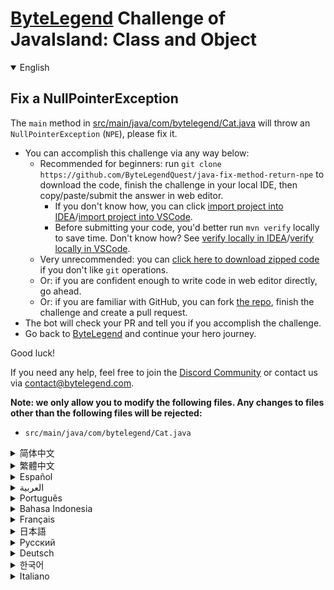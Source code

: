 # [ByteLegend](https://bytelegend.com) Challenge of JavaIsland: Class and Object

<details open='true'>
<summary>English</summary>

## Fix a NullPointerException

The `main` method in [src/main/java/com/bytelegend/Cat.java](https://github.com/ByteLegendQuest/java-fix-method-return-npe/blob/main/src/main/java/com/bytelegend/Cat.java) will throw an `NullPointerException` (`NPE`), please fix it.

- You can accomplish this challenge via any way below:
  - Recommended for beginners: run `git clone https://github.com/ByteLegendQuest/java-fix-method-return-npe` to download the code,
    finish the challenge in your local IDE, then copy/paste/submit the answer in web editor.
    - If you don't know how, you can click [import project into IDEA](https://github.com/ByteLegendQuest/java-fix-method-return-npe/blob/main/docs/en/clone-and-import.md)/[import project into VSCode](https://github.com/ByteLegendQuest/java-fix-method-return-npe/blob/main/docs/en/clone-and-import-vscode.md).
    - Before submitting your code, you'd better run `mvn verify` locally to save time. Don't know how? See [verify locally in IDEA](https://github.com/ByteLegendQuest/java-fix-method-return-npe/blob/main/docs/en/run-mvn-verify-idea.md)/[verify locally in VSCode](https://github.com/ByteLegendQuest/java-fix-method-return-npe/blob/main/docs/en/run-mvn-verify-vscode.md).
  - Very unrecommended: you can [click here to download zipped code](https://codeload.github.com/ByteLegendQuest/java-fix-method-return-npe/zip/refs/heads/main) if you don't like `git` operations.
  - Or: if you are confident enough to write code in web editor directly, go ahead.
  - Or: if you are familiar with GitHub, you can fork [the repo](https://github.com/ByteLegendQuest/java-fix-method-return-npe), finish the challenge and create a pull request.
- The bot will check your PR and tell you if you accomplish the challenge.
- Go back to [ByteLegend](https://bytelegend.com) and continue your hero journey.

Good luck!

If you need any help, feel free to join the [Discord Community](https://discord.gg/35RreUUGWt) or contact us via [contact@bytelegend.com](mailto:contact@bytelegend.com).

**Note: we only allow you to modify the following files.
Any changes to files other than the following files will be rejected:**

- `src/main/java/com/bytelegend/Cat.java`

</details>

<details>
<summary>简体中文</summary>

## 修复一个<ruby>空指针异常<rt>NullPointerException</rt></ruby>

调用[src/main/java/com/bytelegend/Cat.java](https://github.com/ByteLegendQuest/java-fix-method-return-npe/blob/main/src/main/java/com/bytelegend/Cat.java)的`main`方法会抛出一个空指针异常（NullPointerException，简称NPE），请修复之。

- 你可以使用以下任意一种方法完成挑战：
  - 初学者推荐：运行`git clone https://git.bytelegend.com/ByteLegendQuest/java-fix-method-return-npe`将代码下载到本地，在本地使用IDE调试完成后复制到网页编辑器里提交。
    - 如果你不知道怎么做，可以点击[导入IDEA](https://github.com/ByteLegendQuest/java-fix-method-return-npe/blob/main/docs/zh_hans/clone-and-import.md)/[导入VSCode](https://github.com/ByteLegendQuest/java-fix-method-return-npe/blob/main/docs/zh_hans/clone-and-import-vscode.md)。
    - 在提交之前，你最好先在本地运行`mvn verify`验证一下答案，以节约时间。不知道如何做？请查看[在IDEA中本地验证](https://github.com/ByteLegendQuest/java-fix-method-return-npe/blob/main/docs/zh_hans/run-mvn-verify-idea.md)/[在VSCode中本地验证](https://github.com/ByteLegendQuest/java-fix-method-return-npe/blob/main/docs/zh_hans/run-mvn-verify-vscode.md)。
  - 非常不推荐：如果你实在不喜欢`git`命令行操作，你可以[点击这里直接下载打包好的代码](https://ghcodeload.bytelegend.com/ByteLegendQuest/java-fix-method-return-npe/zip/refs/heads/main)。
  - 或者：如果你非常自信不需要下载代码到本地调试，可以使用网页编辑器直接提交。
  - 或者：如果你对GitHub非常熟悉，你可以fork[这个仓库](https://github.com/ByteLegendQuest/java-fix-method-return-npe)、完成挑战后，创建一个Pull Request。
- 机器人将会检查你的答案，告诉你你是否通过了挑战。
- 回到[字节传说](https://bytelegend.com)，然后继续你的英雄旅程。

祝你好运！

如果你需要任何帮助，欢迎加入官方玩家QQ群（在[首页](https://bytelegend.com)右下角的`联系 & 关于`菜单里可以找到入群方式）或者[Discord社区](https://discord.gg/PvmqK3hF)，或email至[contact@bytelegend.com](mailto:contact@bytelegend.com)。

**注意：我们只允许您修改以下文件，任何对其他文件的修改都会被拒绝：**

- `src/main/java/com/bytelegend/Cat.java`

</details>

<details>
<summary>繁體中文</summary>

修復 NullPointerException
-----------------------

[src/main/java/com/bytelegend/Cat.java](https://github.com/ByteLegendQuest/java-fix-method-return-npe/blob/main/src/main/java/com/bytelegend/Cat.java)中的`main`方法會拋出`NullPointerException` ( `NPE` )，請修復它。

-   您可以通過以下任何方式完成此挑戰：
    -   推薦給初學者：運行`git clone https://github.com/ByteLegendQuest/java-fix-method-return-npe`下載代碼，在本地 IDE 中完成挑戰，然後在網頁編輯器中復制/粘貼/提交答案.
        -   如果你不知道怎麼做，你可以點擊[import project into IDEA](https://github.com/ByteLegendQuest/java-fix-method-return-npe/blob/main/docs/en/clone-and-import.md) / [import project into VSCode](https://github.com/ByteLegendQuest/java-fix-method-return-npe/blob/main/docs/en/clone-and-import-vscode.md) 。
        -   在提交代碼之前，您最好在本地運行`mvn verify`以節省時間。不知道怎麼樣？請參閱[在 IDEA](https://github.com/ByteLegendQuest/java-fix-method-return-npe/blob/main/docs/en/run-mvn-verify-idea.md) [中進行本地驗證/在 VSCode 中進行本地驗證](https://github.com/ByteLegendQuest/java-fix-method-return-npe/blob/main/docs/en/run-mvn-verify-vscode.md)。
    -   非常不推薦：如果你不喜歡`git`操作，可以[點擊這裡下載壓縮代碼](https://codeload.github.com/ByteLegendQuest/java-fix-method-return-npe/zip/refs/heads/main)。
    -   或者：如果您有足夠的信心直接在 Web 編輯器中編寫代碼，請繼續。
    -   或者：如果你熟悉 GitHub，你可以 fork[倉庫](https://github.com/ByteLegendQuest/java-fix-method-return-npe)，完成挑戰並創建一個拉取請求。
-   機器人會檢查你的 PR 並告訴你是否完成了挑戰。
-   回到[ByteLegend](https://bytelegend.com)繼續你的英雄之旅。

祝你好運！

如果您需要任何幫助，請隨時加入[Discord 社區](https://discord.gg/35RreUUGWt)或通過[contact@bytelegend.com](mailto:contact@bytelegend.com)聯繫我們。

**注意：我們只允許您修改以下文件。對以下文件以外的文件的任何更改都將被拒絕：**

-   `src/main/java/com/bytelegend/Cat.java`
</details>

<details>
<summary>Español</summary>

Arreglar una excepción NullPointer
----------------------------------

El método `main` en [src/main/java/com/bytelegend/Cat.java](https://github.com/ByteLegendQuest/java-fix-method-return-npe/blob/main/src/main/java/com/bytelegend/Cat.java) generará una `NullPointerException` ( `NPE` ), corríjalo.

-   Puede lograr este desafío de cualquier manera a continuación:
    -   Recomendado para principiantes: ejecute `git clone https://github.com/ByteLegendQuest/java-fix-method-return-npe` para descargar el código, finalice el desafío en su IDE local, luego copie/pegue/envíe la respuesta en el editor web .
        -   Si no sabe cómo hacerlo, puede hacer clic en [importar proyecto a IDEA](https://github.com/ByteLegendQuest/java-fix-method-return-npe/blob/main/docs/en/clone-and-import.md) / [importar proyecto a VSCode](https://github.com/ByteLegendQuest/java-fix-method-return-npe/blob/main/docs/en/clone-and-import-vscode.md) .
        -   Antes de enviar su código, es mejor que ejecute `mvn verify` localmente para ahorrar tiempo. ¿No sabes cómo? Ver [verificar localmente en IDEA](https://github.com/ByteLegendQuest/java-fix-method-return-npe/blob/main/docs/en/run-mvn-verify-idea.md) / [verificar localmente en VSCode](https://github.com/ByteLegendQuest/java-fix-method-return-npe/blob/main/docs/en/run-mvn-verify-vscode.md) .
    -   Muy poco recomendado: puede [hacer clic aquí para descargar el código comprimido](https://codeload.github.com/ByteLegendQuest/java-fix-method-return-npe/zip/refs/heads/main) si no le gustan las operaciones de `git` .
    -   O: si tiene la confianza suficiente para escribir código en el editor web directamente, adelante.
    -   O: si está familiarizado con GitHub, puede bifurcar [el repositorio](https://github.com/ByteLegendQuest/java-fix-method-return-npe) , finalizar el desafío y crear una solicitud de extracción.
-   El bot verificará tu PR y te dirá si logras el desafío.
-   Regrese a [ByteLegend](https://bytelegend.com) y continúe su viaje de héroe.

¡Buena suerte!

Si necesita ayuda, no dude en unirse a la [comunidad de Discord](https://discord.gg/35RreUUGWt) o contáctenos a través de [contact@bytelegend.com](mailto:contact@bytelegend.com) .

**Nota: solo le permitimos modificar los siguientes archivos. Cualquier cambio en los archivos que no sean los siguientes archivos será rechazado:**

-   `src/main/java/com/bytelegend/Cat.java`
</details>

<details>
<summary>العربية</summary>

إصلاح NullPointerException
--------------------------

الطريقة `main` في [src / main / java / com / bytelegend / Cat.java](https://github.com/ByteLegendQuest/java-fix-method-return-npe/blob/main/src/main/java/com/bytelegend/Cat.java) ستلقي `NullPointerException` ( `NPE` ) ، يرجى إصلاحها.

-   يمكنك إنجاز هذا التحدي بأي طريقة أدناه:
    -   موصى به للمبتدئين: قم بتشغيل `git clone https://github.com/ByteLegendQuest/java-fix-method-return-npe` لتنزيل الكود ، وإنهاء التحدي في IDE المحلي الخاص بك ، ثم نسخ / لصق / إرسال الإجابة في محرر الويب .
        -   إذا كنت لا تعرف كيف يمكنك النقر فوق [استيراد مشروع إلى IDEA](https://github.com/ByteLegendQuest/java-fix-method-return-npe/blob/main/docs/en/clone-and-import.md) / [استيراد مشروع إلى VSCode](https://github.com/ByteLegendQuest/java-fix-method-return-npe/blob/main/docs/en/clone-and-import-vscode.md) .
        -   قبل إرسال التعليمات البرمجية الخاصة بك ، من الأفضل تشغيل `mvn verify` محليًا لتوفير الوقت. لا أعرف كيف؟ انظر [التحقق محليًا في IDEA](https://github.com/ByteLegendQuest/java-fix-method-return-npe/blob/main/docs/en/run-mvn-verify-idea.md) / [تحقق محليًا في VSCode](https://github.com/ByteLegendQuest/java-fix-method-return-npe/blob/main/docs/en/run-mvn-verify-vscode.md) .
    -   غير موصى به على الإطلاق: يمكنك [النقر هنا لتنزيل رمز مضغوط](https://codeload.github.com/ByteLegendQuest/java-fix-method-return-npe/zip/refs/heads/main) إذا كنت لا تحب عمليات `git` .
    -   أو: إذا كنت واثقًا بدرجة كافية لكتابة التعليمات البرمجية في محرر الويب مباشرةً ، فابدأ.
    -   أو: إذا كنت معتادًا على GitHub ، فيمكنك تفرع [الريبو](https://github.com/ByteLegendQuest/java-fix-method-return-npe) وإنهاء التحدي وإنشاء طلب سحب.
-   سيتحقق الروبوت من العلاقات العامة الخاصة بك ويخبرك إذا أنجزت التحدي.
-   ارجع إلى [ByteLegend وتابع](https://bytelegend.com) رحلة بطلك.

حظ سعيد!

إذا كنت بحاجة إلى أي مساعدة ، فلا تتردد في الانضمام إلى [مجتمع Discord](https://discord.gg/35RreUUGWt) أو الاتصال بنا عبر [contact@bytelegend.com](mailto:contact@bytelegend.com) .

**ملاحظة: نسمح لك فقط بتعديل الملفات التالية. سيتم رفض أي تغييرات يتم إجراؤها على الملفات بخلاف الملفات التالية:**

-   `src/main/java/com/bytelegend/Cat.java`
</details>

<details>
<summary>Português</summary>

Corrigir um NullPointerException
--------------------------------

O método `main` em [src/main/java/com/bytelegend/Cat.java](https://github.com/ByteLegendQuest/java-fix-method-return-npe/blob/main/src/main/java/com/bytelegend/Cat.java) lançará um `NullPointerException` ( `NPE` ), por favor, corrija-o.

-   Você pode realizar esse desafio de qualquer maneira abaixo:
    -   Recomendado para iniciantes: execute `git clone https://github.com/ByteLegendQuest/java-fix-method-return-npe` para baixar o código, termine o desafio em seu IDE local e copie/cole/envie a resposta no editor da web .
        -   Se você não sabe como, você pode clicar em [importar projeto para IDEA](https://github.com/ByteLegendQuest/java-fix-method-return-npe/blob/main/docs/en/clone-and-import.md) / [importar projeto para VSCode](https://github.com/ByteLegendQuest/java-fix-method-return-npe/blob/main/docs/en/clone-and-import-vscode.md) .
        -   Antes de enviar seu código, é melhor você executar `mvn verify` localmente para economizar tempo. Não sei como? Consulte [verificar localmente em IDEA](https://github.com/ByteLegendQuest/java-fix-method-return-npe/blob/main/docs/en/run-mvn-verify-idea.md) / [verificar localmente em VSCode](https://github.com/ByteLegendQuest/java-fix-method-return-npe/blob/main/docs/en/run-mvn-verify-vscode.md) .
    -   Muito não recomendado: você pode [clicar aqui para baixar o código zipado](https://codeload.github.com/ByteLegendQuest/java-fix-method-return-npe/zip/refs/heads/main) se não gostar das operações do `git` .
    -   Ou: se você estiver confiante o suficiente para escrever código diretamente no editor web, vá em frente.
    -   Ou: se você estiver familiarizado com o GitHub, você pode bifurcar [o repo](https://github.com/ByteLegendQuest/java-fix-method-return-npe) , finalizar o desafio e criar um pull request.
-   O bot verificará seu PR e informará se você cumpriu o desafio.
-   Volte para [ByteLegend](https://bytelegend.com) e continue sua jornada de herói.

Boa sorte!

Se precisar de ajuda, sinta-se à vontade para se juntar à [Comunidade Discord](https://discord.gg/35RreUUGWt) ou entre em contato conosco via [contact@bytelegend.com](mailto:contact@bytelegend.com) .

**Nota: só permitimos que você modifique os seguintes arquivos. Quaisquer alterações em arquivos que não sejam os arquivos a seguir serão rejeitadas:**

-   `src/main/java/com/bytelegend/Cat.java`
</details>

<details>
<summary>Bahasa Indonesia</summary>

Perbaiki NullPointerException
-----------------------------

Metode `main` di [src/main/java/com/bytelegend/Cat.java](https://github.com/ByteLegendQuest/java-fix-method-return-npe/blob/main/src/main/java/com/bytelegend/Cat.java) akan memunculkan `NullPointerException` ( `NPE` ), tolong perbaiki.

-   Anda dapat menyelesaikan tantangan ini melalui cara apa pun di bawah ini:
    -   Direkomendasikan untuk pemula: jalankan `git clone https://github.com/ByteLegendQuest/java-fix-method-return-npe` untuk mengunduh kode, selesaikan tantangan di IDE lokal Anda, lalu salin/tempel/kirim jawabannya di editor web .
        -   Jika Anda tidak tahu caranya, Anda bisa mengklik [import project into IDEA](https://github.com/ByteLegendQuest/java-fix-method-return-npe/blob/main/docs/en/clone-and-import.md) / [import project into VSCode](https://github.com/ByteLegendQuest/java-fix-method-return-npe/blob/main/docs/en/clone-and-import-vscode.md) .
        -   Sebelum mengirimkan kode Anda, Anda sebaiknya menjalankan `mvn verify` secara lokal untuk menghemat waktu. Tidak tahu bagaimana? Lihat [verifikasi secara lokal di IDEA](https://github.com/ByteLegendQuest/java-fix-method-return-npe/blob/main/docs/en/run-mvn-verify-idea.md) / [verifikasi secara lokal di VSCode](https://github.com/ByteLegendQuest/java-fix-method-return-npe/blob/main/docs/en/run-mvn-verify-vscode.md) .
    -   Sangat tidak direkomendasikan: Anda dapat [mengklik di sini untuk mengunduh kode zip](https://codeload.github.com/ByteLegendQuest/java-fix-method-return-npe/zip/refs/heads/main) jika Anda tidak menyukai operasi `git` .
    -   Atau: jika Anda cukup percaya diri untuk menulis kode di editor web secara langsung, silakan.
    -   Atau: jika Anda terbiasa dengan GitHub, Anda dapat melakukan fork [repo](https://github.com/ByteLegendQuest/java-fix-method-return-npe) , menyelesaikan tantangan, dan membuat permintaan tarik.
-   Bot akan memeriksa PR Anda dan memberi tahu Anda jika Anda menyelesaikan tantangan.
-   Kembali ke [ByteLegend](https://bytelegend.com) dan lanjutkan perjalanan pahlawan Anda.

Semoga beruntung!

Jika Anda memerlukan bantuan, jangan ragu untuk bergabung dengan [Komunitas Discord](https://discord.gg/35RreUUGWt) atau hubungi kami melalui [contact@bytelegend.com](mailto:contact@bytelegend.com) .

**Catatan: kami hanya mengizinkan Anda untuk mengubah file berikut. Setiap perubahan pada file selain file berikut akan ditolak:**

-   `src/main/java/com/bytelegend/Cat.java`
</details>

<details>
<summary>Français</summary>

Corriger une exception NullPointerException
-------------------------------------------

La méthode `main` dans [src/main/java/com/bytelegend/Cat.java](https://github.com/ByteLegendQuest/java-fix-method-return-npe/blob/main/src/main/java/com/bytelegend/Cat.java) lancera une `NullPointerException` ( `NPE` ), veuillez la corriger.

-   Vous pouvez accomplir ce défi de n'importe quelle manière ci-dessous:
    -   Recommandé pour les débutants : exécutez `git clone https://github.com/ByteLegendQuest/java-fix-method-return-npe` pour télécharger le code, terminez le défi dans votre IDE local, puis copiez/collez/soumettez la réponse dans l'éditeur Web .
        -   Si vous ne savez pas comment, vous pouvez cliquer sur [importer le projet dans IDEA](https://github.com/ByteLegendQuest/java-fix-method-return-npe/blob/main/docs/en/clone-and-import.md) / [importer le projet dans VSCode](https://github.com/ByteLegendQuest/java-fix-method-return-npe/blob/main/docs/en/clone-and-import-vscode.md) .
        -   Avant de soumettre votre code, vous feriez mieux d'exécuter `mvn verify` localement pour gagner du temps. Vous ne savez pas comment ? Voir [vérifier localement dans IDEA](https://github.com/ByteLegendQuest/java-fix-method-return-npe/blob/main/docs/en/run-mvn-verify-idea.md) / [vérifier localement dans VSCode](https://github.com/ByteLegendQuest/java-fix-method-return-npe/blob/main/docs/en/run-mvn-verify-vscode.md) .
    -   Très déconseillé : vous pouvez [cliquer ici pour télécharger le code compressé](https://codeload.github.com/ByteLegendQuest/java-fix-method-return-npe/zip/refs/heads/main) si vous n'aimez pas les opérations `git` .
    -   Ou : si vous êtes suffisamment confiant pour écrire du code directement dans l'éditeur Web, continuez.
    -   Ou : si vous êtes familier avec GitHub, vous pouvez forker [le dépôt](https://github.com/ByteLegendQuest/java-fix-method-return-npe) , terminer le défi et créer une demande d'extraction.
-   Le bot vérifiera votre PR et vous dira si vous accomplissez le défi.
-   Retournez à [ByteLegend](https://bytelegend.com) et continuez votre voyage de héros.

Bonne chance!

Si vous avez besoin d'aide, n'hésitez pas à rejoindre la [communauté Discord](https://discord.gg/35RreUUGWt) ou à nous contacter via [contact@bytelegend.com](mailto:contact@bytelegend.com) .

**Remarque : nous vous autorisons uniquement à modifier les fichiers suivants. Toute modification de fichiers autres que les fichiers suivants sera rejetée :**

-   `src/main/java/com/bytelegend/Cat.java`
</details>

<details>
<summary>日本語</summary>

NullPointerExceptionを修正します
--------------------------

[src / main / java / com / bytelegend / Cat.java](https://github.com/ByteLegendQuest/java-fix-method-return-npe/blob/main/src/main/java/com/bytelegend/Cat.java)の`main`メソッドは`NullPointerException` （ `NPE` ）をスローします。修正してください。

-   この課題は、以下のいずれかの方法で達成できます。
    -   初心者に推奨： `git clone https://github.com/ByteLegendQuest/java-fix-method-return-npe`を実行してコードをダウンロードし、ローカルIDEでチャレンジを終了してから、Webエディターで回答をコピー/貼り付け/送信します。
        -   方法がわからない場合は、\[ [プロジェクトをIDEAにインポート](https://github.com/ByteLegendQuest/java-fix-method-return-npe/blob/main/docs/en/clone-and-import.md)\]/\[ [プロジェクトをVSCodeにインポート](https://github.com/ByteLegendQuest/java-fix-method-return-npe/blob/main/docs/en/clone-and-import-vscode.md)\]をクリックできます。
        -   コードを送信する前に、時間を節約するためにローカルで`mvn verify`実行することをお勧めします。方法がわかりませんか？ [IDEAでローカルに](https://github.com/ByteLegendQuest/java-fix-method-return-npe/blob/main/docs/en/run-mvn-verify-idea.md)[検証する/VSCodeでローカルに](https://github.com/ByteLegendQuest/java-fix-method-return-npe/blob/main/docs/en/run-mvn-verify-vscode.md)検証するを参照してください。
    -   非常に推奨されていません`git`操作が気に入らない場合は、 [ここをクリックしてzipコードをダウンロード](https://codeload.github.com/ByteLegendQuest/java-fix-method-return-npe/zip/refs/heads/main)できます。
    -   または：Webエディターで直接コードを記述できる自信がある場合は、先に進んでください。
    -   または：GitHubに精通している場合は[、リポジトリ](https://github.com/ByteLegendQuest/java-fix-method-return-npe)をフォークしてチャレンジを終了し、プルリクエストを作成できます。
-   ボットはPRをチェックし、チャレンジを達成したかどうかを通知します。
-   [ByteLegend](https://bytelegend.com)に戻り、ヒーローの旅を続けてください。

幸運を！

ヘルプが必要な場合は、 [Discordコミュニティ](https://discord.gg/35RreUUGWt)に参加するか、contact [@bytelegend.com](mailto:contact@bytelegend.com)からお問い合わせください。

**注：変更できるのは次のファイルのみです。次のファイル以外のファイルへの変更は拒否されます。**

-   `src/main/java/com/bytelegend/Cat.java`
</details>

<details>
<summary>Русский</summary>

Исправить исключение NullPointerException
-----------------------------------------

`main` метод в [src/main/java/com/bytelegend/Cat.java](https://github.com/ByteLegendQuest/java-fix-method-return-npe/blob/main/src/main/java/com/bytelegend/Cat.java) вызовет исключение `NullPointerException` ( `NPE` ), исправьте его.

-   Вы можете выполнить эту задачу любым способом, указанным ниже:
    -   Рекомендуется для начинающих: запустите `git clone https://github.com/ByteLegendQuest/java-fix-method-return-npe` , чтобы загрузить код, завершите задание в локальной среде IDE, затем скопируйте/вставьте/отправьте ответ в веб-редакторе. .
        -   Если вы не знаете как, вы можете нажать [импортировать проект в IDEA](https://github.com/ByteLegendQuest/java-fix-method-return-npe/blob/main/docs/en/clone-and-import.md) / [импортировать проект в VSCode](https://github.com/ByteLegendQuest/java-fix-method-return-npe/blob/main/docs/en/clone-and-import-vscode.md) .
        -   Перед отправкой кода вам лучше запустить `mvn verify` локально, чтобы сэкономить время. Не знаете как? См. « [Проверить локально в IDEA](https://github.com/ByteLegendQuest/java-fix-method-return-npe/blob/main/docs/en/run-mvn-verify-idea.md) / [проверить локально в VSCode»](https://github.com/ByteLegendQuest/java-fix-method-return-npe/blob/main/docs/en/run-mvn-verify-vscode.md) .
    -   Крайне не рекомендуется: вы можете [щелкнуть здесь, чтобы загрузить заархивированный код](https://codeload.github.com/ByteLegendQuest/java-fix-method-return-npe/zip/refs/heads/main) , если вам не нравятся операции `git` .
    -   Или: если вы достаточно уверены, чтобы писать код напрямую в веб-редакторе, вперед.
    -   Или: если вы знакомы с GitHub, вы можете разветвить [репо](https://github.com/ByteLegendQuest/java-fix-method-return-npe) , выполнить задание и создать запрос на включение.
-   Бот проверит ваш PR и сообщит, выполнили ли вы задание.
-   Вернитесь в [ByteLegend](https://bytelegend.com) и продолжайте свое героическое путешествие.

Удачи!

Если вам нужна помощь, присоединяйтесь к [сообществу Discord](https://discord.gg/35RreUUGWt) или свяжитесь с нами по [адресу contact@bytelegend.com](mailto:contact@bytelegend.com) .

**Примечание: мы разрешаем вам изменять только следующие файлы. Любые изменения в файлах, кроме следующих файлов, будут отклонены:**

-   `src/main/java/com/bytelegend/Cat.java`
</details>

<details>
<summary>Deutsch</summary>

Behebt eine NullPointerException
--------------------------------

Die `main` in [src/main/java/com/bytelegend/Cat.java löst](https://github.com/ByteLegendQuest/java-fix-method-return-npe/blob/main/src/main/java/com/bytelegend/Cat.java) eine `NullPointerException` ( `NPE` ) aus, bitte beheben Sie sie.

-   Sie können diese Herausforderung auf eine der folgenden Arten meistern:
    -   Empfohlen für Anfänger: Führen Sie `git clone https://github.com/ByteLegendQuest/java-fix-method-return-npe` aus, um den Code herunterzuladen, beenden Sie die Herausforderung in Ihrer lokalen IDE und kopieren/fügen Sie dann die Antwort im Web-Editor ein/senden Sie sie ab .
        -   Wenn Sie nicht wissen wie, können Sie auf [Projekt in IDEA](https://github.com/ByteLegendQuest/java-fix-method-return-npe/blob/main/docs/en/clone-and-import.md) [importieren / Projekt in VSCode importieren klicken](https://github.com/ByteLegendQuest/java-fix-method-return-npe/blob/main/docs/en/clone-and-import-vscode.md) .
        -   Bevor Sie Ihren Code einreichen, sollten Sie `mvn verify` besser lokal ausführen, um Zeit zu sparen. Sie wissen nicht wie? Siehe [Lokal verifizieren in IDEA](https://github.com/ByteLegendQuest/java-fix-method-return-npe/blob/main/docs/en/run-mvn-verify-idea.md) / [Lokal verifizieren in VSCode](https://github.com/ByteLegendQuest/java-fix-method-return-npe/blob/main/docs/en/run-mvn-verify-vscode.md) .
    -   Sehr nicht zu empfehlen: Sie können [hier klicken, um den gezippten Code herunterzuladen,](https://codeload.github.com/ByteLegendQuest/java-fix-method-return-npe/zip/refs/heads/main) wenn Sie `git` -Operationen nicht mögen.
    -   Oder: Wenn Sie sicher genug sind, Code direkt im Web-Editor zu schreiben, fahren Sie fort.
    -   Oder: Wenn Sie sich mit GitHub auskennen, können Sie [das Repo forken](https://github.com/ByteLegendQuest/java-fix-method-return-npe) , die Challenge beenden und einen Pull-Request erstellen.
-   Der Bot überprüft Ihre PR und teilt Ihnen mit, ob Sie die Herausforderung meistern.
-   Gehen Sie zurück zu [ByteLegend](https://bytelegend.com) und setzen Sie Ihre Heldenreise fort.

Viel Glück!

Wenn Sie Hilfe benötigen, können Sie sich gerne der [Discord Community](https://discord.gg/35RreUUGWt) anschließen oder uns über [contact@bytelegend.com kontaktieren](mailto:contact@bytelegend.com) .

**Hinweis: Wir erlauben Ihnen nur, die folgenden Dateien zu ändern. Alle Änderungen an anderen Dateien als den folgenden Dateien werden abgelehnt:**

-   `src/main/java/com/bytelegend/Cat.java`
</details>

<details>
<summary>한국어</summary>

NullPointerException 수정
-----------------------

[src/main/java/com/bytelegend/Cat.java](https://github.com/ByteLegendQuest/java-fix-method-return-npe/blob/main/src/main/java/com/bytelegend/Cat.java) 의 `main` 메소드에서 `NullPointerException` ( `NPE` )이 발생합니다. 수정해주세요.

-   아래 방법을 통해 이 챌린지를 완료할 수 있습니다.
    -   초보자를 위한 권장 사항: `git clone https://github.com/ByteLegendQuest/java-fix-method-return-npe` 를 실행하여 코드를 다운로드하고 로컬 IDE에서 챌린지를 완료한 다음 웹 편집기에서 답변을 복사/붙여넣기/제출합니다. .
        -   방법을 모르는 경우 [프로젝트를 IDEA로](https://github.com/ByteLegendQuest/java-fix-method-return-npe/blob/main/docs/en/clone-and-import.md) [가져오기 / 프로젝트를 VSCode로 가져](https://github.com/ByteLegendQuest/java-fix-method-return-npe/blob/main/docs/en/clone-and-import-vscode.md) 오기를 클릭할 수 있습니다.
        -   코드를 제출하기 전에 시간을 절약하기 위해 로컬에서 `mvn verify` 를 실행하는 것이 좋습니다. 방법을 모르십니까? [IDEA에서 로컬로](https://github.com/ByteLegendQuest/java-fix-method-return-npe/blob/main/docs/en/run-mvn-verify-idea.md) [확인/VSCode에서 로컬로](https://github.com/ByteLegendQuest/java-fix-method-return-npe/blob/main/docs/en/run-mvn-verify-vscode.md) 확인을 참조하세요.
    -   매우 권장하지 않음: `git` 작업이 마음에 들지 않으면 [여기를 클릭하여 압축 코드를 다운로드](https://codeload.github.com/ByteLegendQuest/java-fix-method-return-npe/zip/refs/heads/main) 할 수 있습니다.
    -   또는 웹 편집기에서 직접 코드를 작성할 만큼 자신이 있다면 계속 진행하십시오.
    -   또는 GitHub에 익숙하다면 리포지토리를 분기 [하고](https://github.com/ByteLegendQuest/java-fix-method-return-npe) 챌린지를 완료하고 풀 요청을 생성할 수 있습니다.
-   봇은 PR을 확인하고 도전 과제를 달성했는지 알려줍니다.
-   [ByteLegend](https://bytelegend.com) 로 돌아가 영웅 여정을 계속하세요.

행운을 빕니다!

도움이 필요하면 언제든지 [Discord 커뮤니티](https://discord.gg/35RreUUGWt) 에 가입하거나 [contact@bytelegend.com](mailto:contact@bytelegend.com) 을 통해 문의하세요.

**참고: 다음 파일만 수정할 수 있습니다. 다음 파일 이외의 파일에 대한 변경 사항은 거부됩니다.**

-   `src/main/java/com/bytelegend/Cat.java`
</details>

<details>
<summary>Italiano</summary>

Correggi un'eccezione NullPointerException
------------------------------------------

Il metodo `main` in [src/main/java/com/bytelegend/Cat.java](https://github.com/ByteLegendQuest/java-fix-method-return-npe/blob/main/src/main/java/com/bytelegend/Cat.java) genererà un'eccezione `NullPointerException` ( `NPE` ), correggila.

-   Puoi portare a termine questa sfida in qualsiasi modo di seguito:
    -   Consigliato per i principianti: esegui `git clone https://github.com/ByteLegendQuest/java-fix-method-return-npe` per scaricare il codice, completa la sfida nel tuo IDE locale, quindi copia/incolla/invia la risposta nell'editor web .
        -   Se non sai come fare, puoi fare clic su [importa progetto in IDEA](https://github.com/ByteLegendQuest/java-fix-method-return-npe/blob/main/docs/en/clone-and-import.md) / [importa progetto in VSCode](https://github.com/ByteLegendQuest/java-fix-method-return-npe/blob/main/docs/en/clone-and-import-vscode.md) .
        -   Prima di inviare il codice, è meglio eseguire `mvn verify` in locale per risparmiare tempo. Non sai come? Vedere [verifica in locale in IDEA](https://github.com/ByteLegendQuest/java-fix-method-return-npe/blob/main/docs/en/run-mvn-verify-idea.md) / [verifica in locale in VSCode](https://github.com/ByteLegendQuest/java-fix-method-return-npe/blob/main/docs/en/run-mvn-verify-vscode.md) .
    -   Molto sconsigliato: puoi fare [clic qui per scaricare il codice zippato](https://codeload.github.com/ByteLegendQuest/java-fix-method-return-npe/zip/refs/heads/main) se non ti piacciono le operazioni `git` .
    -   Oppure: se sei abbastanza sicuro da scrivere il codice direttamente nell'editor web, vai avanti.
    -   Oppure: se hai familiarità con GitHub, puoi eseguire il fork [del repository](https://github.com/ByteLegendQuest/java-fix-method-return-npe) , completare la sfida e creare una richiesta pull.
-   Il bot controllerà il tuo PR e ti dirà se hai superato la sfida.
-   Torna a [ByteLegend](https://bytelegend.com) e continua il tuo viaggio da eroe.

Buona fortuna!

Se hai bisogno di aiuto, non esitare a unirti alla [community di Discord](https://discord.gg/35RreUUGWt) o contattaci tramite [contact@bytelegend.com](mailto:contact@bytelegend.com) .

**Nota: ti permettiamo solo di modificare i seguenti file. Eventuali modifiche ai file diversi dai seguenti file verranno rifiutate:**

-   `src/main/java/com/bytelegend/Cat.java`
</details>
